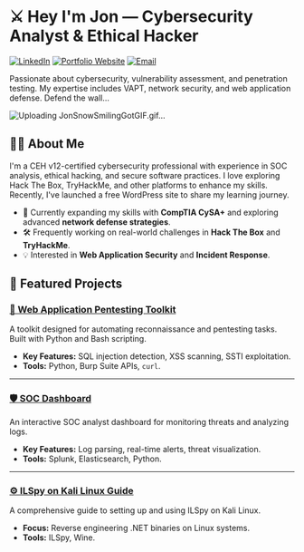 # ⚔️ Hey I'm Jon  — Cybersecurity Analyst & Ethical Hacker

[![LinkedIn](https://img.shields.io/badge/LinkedIn-Connect-blue)](https://linkedin.com/in/your-profile)
[![Portfolio Website](https://img.shields.io/badge/Portfolio-Visit-brightgreen)](https://your-website-link)
[![Email](https://img.shields.io/badge/Email-Contact-red)](mailto:your-email@example.com)

Passionate about cybersecurity, vulnerability assessment, and penetration testing. My expertise includes VAPT, network security, and web application defense.
Defend the wall...

![Uploading JonSnowSmilingGotGIF.gif…]()

## 👨‍💻 About Me
I'm a CEH v12-certified cybersecurity professional with experience in SOC analysis, ethical hacking, and secure software practices. I love exploring Hack The Box, TryHackMe, and other platforms to enhance my skills. Recently, I've launched a free WordPress site to share my learning journey.

- 🌱 Currently expanding my skills with **CompTIA CySA+** and exploring advanced **network defense strategies**.
- 🛠️ Frequently working on real-world challenges in **Hack The Box** and **TryHackMe**.
- 💡 Interested in **Web Application Security** and **Incident Response**.


## 🌟 Featured Projects

### [🔐 Web Application Pentesting Toolkit](https://github.com/your-username/web-pentesting-toolkit)
A toolkit designed for automating reconnaissance and pentesting tasks. Built with Python and Bash scripting.

- **Key Features:** SQL injection detection, XSS scanning, SSTI exploitation.
- **Tools:** Python, Burp Suite APIs, `curl`.

---

### [🛡️ SOC Dashboard](https://github.com/your-username/soc-dashboard)
An interactive SOC analyst dashboard for monitoring threats and analyzing logs.

- **Key Features:** Log parsing, real-time alerts, threat visualization.
- **Tools:** Splunk, Elasticsearch, Python.

---

### [⚙️ ILSpy on Kali Linux Guide](https://github.com/your-username/ilspy-kali-guide)
A comprehensive guide to setting up and using ILSpy on Kali Linux.

- **Focus:** Reverse engineering .NET binaries on Linux systems.
- **Tools:** ILSpy, Wine.
